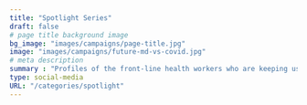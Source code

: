 ```yaml
---
title: "Spotlight Series"
draft: false
# page title background image
bg_image: "images/campaigns/page-title.jpg"
image: "images/campaigns/future-md-vs-covid.jpg"
# meta description
summary : "Profiles of the front-line health workers who are keeping us safe."
type: social-media
URL: "/categories/spotlight"
---
```

